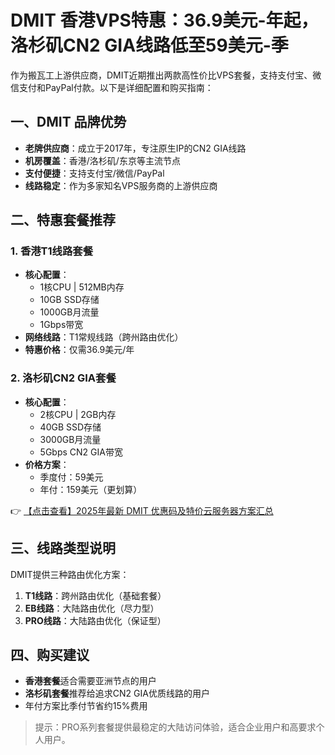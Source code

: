 # DMIT 香港VPS特惠：36.9美元-年起，洛杉矶CN2 GIA线路低至59美元-季

作为搬瓦工上游供应商，DMIT近期推出两款高性价比VPS套餐，支持支付宝、微信支付和PayPal付款。以下是详细配置和购买指南：

## 一、DMIT 品牌优势
- **老牌供应商**：成立于2017年，专注原生IP的CN2 GIA线路
- **机房覆盖**：香港/洛杉矶/东京等主流节点
- **支付便捷**：支持支付宝/微信/PayPal
- **线路稳定**：作为多家知名VPS服务商的上游供应商

## 二、特惠套餐推荐

### 1. 香港T1线路套餐
- **核心配置**：
  - 1核CPU | 512MB内存
  - 10GB SSD存储
  - 1000GB月流量
  - 1Gbps带宽
- **网络线路**：T1常规线路（跨州路由优化）
- **特惠价格**：仅需36.9美元/年

### 2. 洛杉矶CN2 GIA套餐
- **核心配置**：
  - 2核CPU | 2GB内存
  - 40GB SSD存储
  - 3000GB月流量
  - 5Gbps CN2 GIA带宽
- **价格方案**：
  - 季度付：59美元
  - 年付：159美元（更划算）

👉 [【点击查看】2025年最新 DMIT 优惠码及特价云服务器方案汇总](https://bit.ly/dmit_coupon)

## 三、线路类型说明
DMIT提供三种路由优化方案：
1. **T1线路**：跨州路由优化（基础套餐）
2. **EB线路**：大陆路由优化（尽力型）
3. **PRO线路**：大陆路由优化（保证型）

## 四、购买建议
- **香港套餐**适合需要亚洲节点的用户
- **洛杉矶套餐**推荐给追求CN2 GIA优质线路的用户
- 年付方案比季付节省约15%费用

> 提示：PRO系列套餐提供最稳定的大陆访问体验，适合企业用户和高要求个人用户。